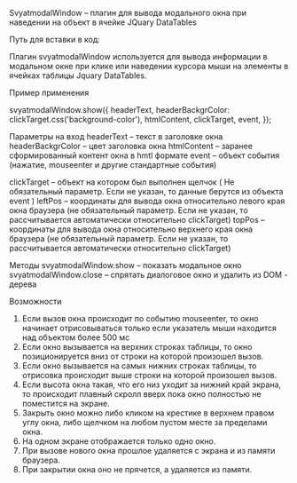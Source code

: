 SvyatmodalWindow – плагин для вывода модального окна при наведении на объект в ячейке JQuary DataTables

Путь для вставки в код:
*<script src="./svyatModalWindow.js"></script>*

*<link rel="stylesheet" href="./svyatModalWindow.css">*


Плагин svyatmodalWindow используется для вывода информации в модальном окне при клике или наведении курсора мыши на элементы в ячейках таблицы Jquary DataTables.

Пример применения

svyatmodalWindow.show({
headerText,
headerBackgrColor: clickTarget.css('background-color'),
htmlContent,
clickTarget,
event,
});

Параметры на вход
headerText – текст в заголовке окна
headerBackgrColor – цвет заголовка окна
htmlContent – заранее сформированный контент окна в hmtl формате
event – объект события (нажатие, mouseenter и другие стандартные события)

clickTarget – объект на котором был выполнен щелчок ( Не обязательный параметр. Если не указан, то данные берутся из объекта event )
leftPos – координаты для вывода окна относительно левого края окна браузера (не обязательный параметр. Если не указан, то рассчитывается автоматически относительно clickTarget)
topPos – координаты для вывода окна относительно верхнего края окна браузера (не обязательный параметр. Если не указан, то рассчитывается автоматически относительно clickTarget)

Методы
svyatmodalWindow.show – показать модальное окно
svyatmodalWindow.close – спрятать диалоговое окно и удалить из DOM - дерева

Возможности
1. Если вызов окна происходит по событию mouseenter, то окно начинает отрисовываться только если указатель мыши находится над объектом более 500 мс
2. Если окно вызывается на верхних строках таблицы, то окно позиционируется вниз от строки на которой произошел вызов.
3. Если окно вызывается на самых нижних строках таблицы, то отрисовка происходит выше строки на которой произошел вызов.
4. Если высота окна такая, что его низ уходит за нижний край экрана, то происходит плавный скролл вверх пока окно полностью не поместится на экране.
6. Закрыть окно можно либо кликом на крестике в верхнем правом углу окна, либо щелчком на любом пустом месте за пределами окна.
7. На одном экране отображается только одно окно.
8. При вызове нового окна прошлое удаляется с экрана и из памяти браузера.
9. При закрытии окна оно не прячется, а удаляется из памяти.
